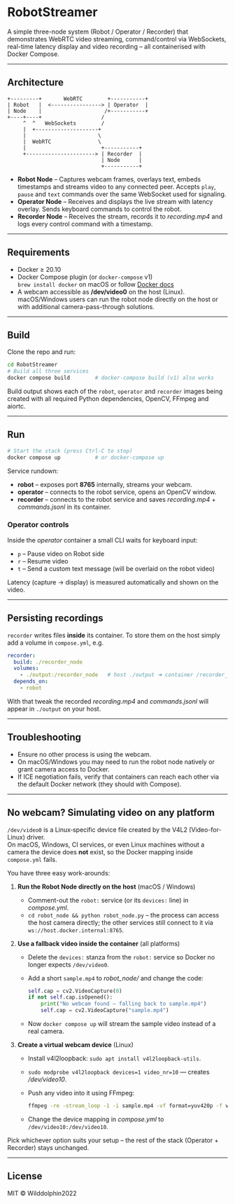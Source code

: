 # RobotStreamer

A simple three-node system (Robot / Operator / Recorder) that demonstrates WebRTC video streaming, command/control via WebSockets, real-time latency display and video recording – all containerised with Docker Compose.

---

## Architecture

```
+---------+       WebRTC        +-----------+
| Robot   |  <----------------> | Operator  |
| Node    |                    /+-----------+
+----+----+                   /
     ^  ^   WebSockets        /
     |  +--------------------+
     |                       \
     |  WebRTC               \
     |                        +-----------+
     +----------------------> | Recorder  |
                              | Node      |
                              +-----------+
```

* **Robot Node** – Captures webcam frames, overlays text, embeds timestamps and streams video to any connected peer. Accepts `play`, `pause` and `text` commands over the same WebSocket used for signaling.
* **Operator Node** – Receives and displays the live stream with latency overlay. Sends keyboard commands to control the robot.
* **Recorder Node** – Receives the stream, records it to *recording.mp4* and logs every control command with a timestamp.

---

## Requirements

* Docker ≥ 20.10
* Docker Compose plugin (or `docker-compose` v1)  
  `brew install docker` on macOS or follow [Docker docs](https://docs.docker.com/)
* A webcam accessible as **/dev/video0** on the host (Linux).  
  macOS/Windows users can run the robot node directly on the host or with additional camera-pass-through solutions.

---

## Build

Clone the repo and run:

```bash
cd RobotStreamer
# Build all three services
docker compose build        # docker-compose build (v1) also works
```

Build output shows each of the `robot`, `operator` and `recorder` images being created with all required Python dependencies, OpenCV, FFmpeg and aiortc.

---

## Run

```bash
# Start the stack (press Ctrl-C to stop)
docker compose up           # or docker-compose up
```

Service rundown:

* **robot** – exposes port **8765** internally, streams your webcam.
* **operator** – connects to the robot service, opens an OpenCV window.
* **recorder** – connects to the robot service and saves *recording.mp4* + *commands.jsonl* in its container.

### Operator controls

Inside the *operator* container a small CLI waits for keyboard input:

* `p` – Pause video on Robot side
* `r` – Resume video
* `t` – Send a custom text message (will be overlaid on the robot video)

Latency (capture → display) is measured automatically and shown on the video.

---

## Persisting recordings

`recorder` writes files **inside** its container. To store them on the host simply add a volume in `compose.yml`, e.g.

```yaml
recorder:
  build: ./recorder_node
  volumes:
    - ./output:/recorder_node   # host ./output ➔ container /recorder_node
  depends_on:
    - robot
```

With that tweak the recorded *recording.mp4* and *commands.jsonl* will appear in `./output` on your host.

---

## Troubleshooting

* Ensure no other process is using the webcam.
* On macOS/Windows you may need to run the robot node natively or grant camera access to Docker.
* If ICE negotiation fails, verify that containers can reach each other via the default Docker network (they should with Compose).

---

## No webcam? Simulating video on any platform

`/dev/video0` is a Linux‐specific device file created by the V4L2 (Video-for-Linux) driver.  
On macOS, Windows, CI services, or even Linux machines without a camera the device does **not** exist, so the Docker mapping inside `compose.yml` fails.

You have three easy work-arounds:

1. **Run the Robot Node directly on the host** (macOS / Windows)
   * Comment-out the `robot:` service (or its `devices:` line) in *compose.yml*.
   * `cd robot_node && python robot_node.py` – the process can access the host camera directly; the other services still connect to it via `ws://host.docker.internal:8765`.

2. **Use a fallback video inside the container** (all platforms)
   * Delete the `devices:` stanza from the `robot:` service so Docker no longer expects `/dev/video0`.
   * Add a short `sample.mp4` to *robot_node/* and change the code:

     ```python
     self.cap = cv2.VideoCapture(0)
     if not self.cap.isOpened():
         print("No webcam found — falling back to sample.mp4")
         self.cap = cv2.VideoCapture("sample.mp4")
     ```

   * Now `docker compose up` will stream the sample video instead of a real camera.

3. **Create a virtual webcam device** (Linux)
   * Install v4l2loopback: `sudo apt install v4l2loopback-utils`.
   * `sudo modprobe v4l2loopback devices=1 video_nr=10` — creates */dev/video10*.
   * Push any video into it using FFmpeg:

     ```bash
     ffmpeg -re -stream_loop -1 -i sample.mp4 -vf format=yuv420p -f v4l2 /dev/video10
     ```

   * Change the device mapping in *compose.yml* to `/dev/video10:/dev/video10`.

Pick whichever option suits your setup – the rest of the stack (Operator + Recorder) stays unchanged.

---

## License

MIT © Wilddolphin2022
